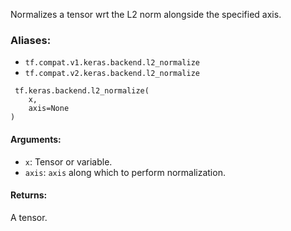 
Normalizes a tensor wrt the L2 norm alongside the specified axis.
### Aliases:
- `tf.compat.v1.keras.backend.l2_normalize`
- `tf.compat.v2.keras.backend.l2_normalize`

```
 tf.keras.backend.l2_normalize(
    x,
    axis=None
)
```
#### Arguments:
- `x`: Tensor or variable.
- `axis`: `axis` along which to perform normalization.
#### Returns:

A tensor.

